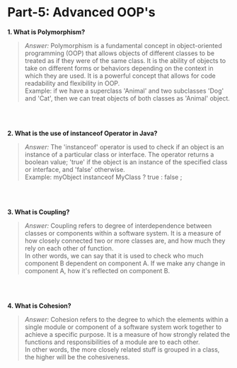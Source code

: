 # Part-5: Advanced OOP's

**1. What is Polymorphism?**
> *Answer:* Polymorphism is a fundamental concept in object-oriented programming (OOP) that allows objects of different classes to be treated as if they were of the same class. It is the ability of objects to take on different forms or behaviors depending on the context in which they are used. It is a powerful concept that allows for code readability and flexibility in OOP. <br>
> Example: if we have a superclass 'Animal' and two subclasses 'Dog' and 'Cat', then we can treat objects of both classes as 'Animal' object. 

<br> <br>

**2. What is the use of instanceof Operator in Java?**
> *Answer:* The 'instanceof' operator is used to check if an object is an instance of a particular class or interface. The operator returns a boolean value; 'true' if the object is an instance of the specified class or interface, and 'false' otherwise. <br>
> Example: myObject instanceof MyClass ? true : false ;

<br> <br>

**3. What is Coupling?**
> *Answer:* Coupling refers to degree of interdependence between classes or components within a software system. It is a measure of how closely connected two or more classes are, and how much they rely on each other of function. <br>
> In other words, we can say that it is used to check who much component B dependent on component A. If we make any change in component A, how it's reflected on component B.

<br> <br>

**4. What is Cohesion?**
> *Answer:* Cohesion refers to the degree to which the elements within a single module or component of a software system work together to achieve a specific purpose. It is a measure of how strongly related the functions and responsibilities of a module are to each other. <br>
> In other words, the more closely related stuff is grouped in a class, the higher will be the cohesiveness.

<br> <br>
